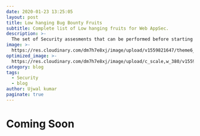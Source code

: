 ```yaml
---
date: 2020-01-23 13:25:05
layout: post
title: Low hanging Bug Bounty Fruits
subtitle: Complete list of Low hanging fruits for Web AppSec.
description: >-
  The set of Security assesments that can be performed before starting fully fledged attacks.
image: >-
  https://res.cloudinary.com/dm7h7e8xj/image/upload/v1559821647/theme6_qeeojf.jpg
optimized_image: >-
  https://res.cloudinary.com/dm7h7e8xj/image/upload/c_scale,w_380/v1559821647/theme6_qeeojf.jpg
category: blog
tags:
  - Security
  - blog
author: Ujwal kumar
paginate: true
---
```

# Coming Soon
